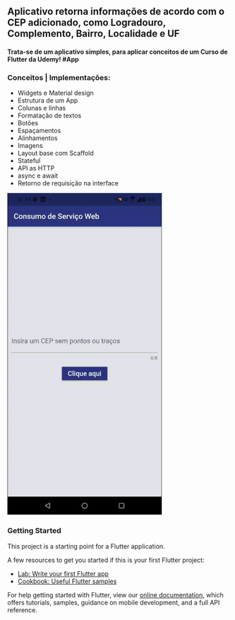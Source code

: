 
## Aplicativo retorna informações de acordo com o CEP adicionado, como Logradouro, Complemento, Bairro, Localidade e UF
#### Trata-se de um aplicativo simples, para aplicar conceitos de um Curso de Flutter da Udemy! #App



### Conceitos | Implementações:

- Widgets e Material design
- Estrutura de um App
- Colunas e linhas
- Formatação de textos
- Botões
- Espaçamentos
- Alinhamentos
- Imagens
- Layout base com Scaffold
- Stateful
- API as HTTP
- async e await
- Retorno de requisição na interface



<img src = 'imagens/cep.gif' width='350'/> 



### Getting Started

This project is a starting point for a Flutter application.

A few resources to get you started if this is your first Flutter project:

- [Lab: Write your first Flutter app](https://flutter.dev/docs/get-started/codelab)
- [Cookbook: Useful Flutter samples](https://flutter.dev/docs/cookbook)

For help getting started with Flutter, view our
[online documentation](https://flutter.dev/docs), which offers tutorials,
samples, guidance on mobile development, and a full API reference.
